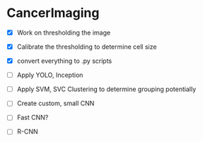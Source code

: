 # CancerImaging
- [X] Work on thresholding the image
- [X] Calibrate the thresholding to determine cell size
- [X] convert everything to .py scripts

- [ ] Apply YOLO, Inception 
- [ ] Apply SVM, SVC Clustering to determine grouping potentially
- [ ] Create custom, small CNN 
- [ ] Fast CNN?
- [ ] R-CNN
